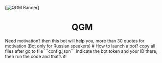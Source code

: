 [![QGM Banner](https://media.discordapp.net/attachments/1192543090540544115/1193251656930955274/1704563740257.png?ex=65ac0934&is=65999434&hm=0a458418be81fd4d3d3063262d8ac676065cd35629394a35773a5a5301bcd4dd&)]

<h1 align="center">QGM</h1>
Need motivation? then this bot will help you, more than 30 quotes for motivation (Bot only for Russian speakers)
# How to launch a bot?
copy all files after go to file ```config.json``` indicate the bot token and your ID there, then run the code and that’s it!

